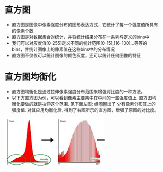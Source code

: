 # 直方图
* 直方图是图像中像素强度分布的图形表达方式，它统计了每一个强度值所具有的像素个数
* 直方图是对数据集合对统计，并将统计结果分布在一系列与定义的bins中
* 我们可以对灰度值[0-255]定义不同的统计范围[0-15],[16-100]...等等的bins，并统计图像上的像素值在这些bins中的分布情况
* 直方图不仅仅可以统计图像的颜色灰度，还可以统计任何图像的特征

# 直方图均衡化
* 直方图均衡化是通过拉伸像素强度分布范围来增强对比度的一种方法。
* 以下方直方图为例，可以看到像素主要集中在中间的一些强度值上. 直方图均衡化要做的就是拉伸这个范围. 见下面左图: 绿圈圈出了 少有像素分布其上的 强度值. 对其应用均衡化后, 得到了右图所示的直方图，增强了原图的对比度。

![image](./imgs/4.png)



